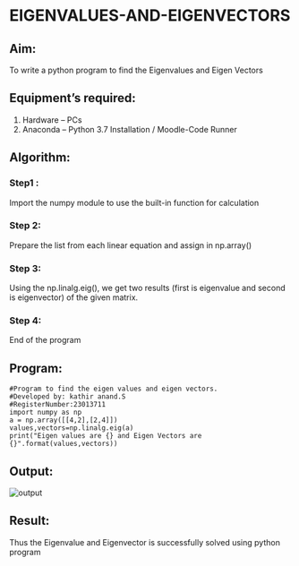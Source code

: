 # EIGENVALUES-AND-EIGENVECTORS
## Aim:
To write a python program to find the Eigenvalues and Eigen Vectors
## Equipment’s required:
1. 	Hardware – PCs
2. 	Anaconda – Python 3.7 Installation / Moodle-Code Runner
## Algorithm:
### Step1 : 
Import the numpy module to use the built-in function for calculation
### Step 2: 
Prepare the list from each linear equation and assign in np.array()
### Step 3:
Using the np.linalg.eig(),  we get two results (first is eigenvalue and second is eigenvector) of the given matrix.
### Step 4: 
End of the program
## Program:
```
#Program to find the eigen values and eigen vectors.
#Developed by: kathir anand.S
#RegisterNumber:23013711
import numpy as np
a = np.array([[4,2],[2,4]])
values,vectors=np.linalg.eig(a)
print("Eigen values are {} and Eigen Vectors are {}".format(values,vectors))
```
## Output:
![output](https://github.com/Skathiranand/EIGENVALUES-AND-EIGENVECTORS/assets/147141136/c21bcf08-8db2-4de2-b78c-689bac00172d)

## Result:
Thus the Eigenvalue and Eigenvector is successfully solved using python program
